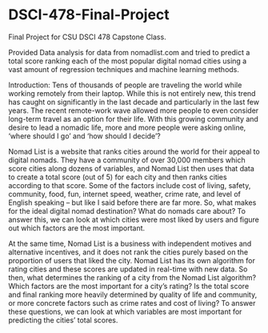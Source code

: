 # DSCI-478-Final-Project

Final Project for CSU DSCI 478 Capstone Class.

Provided Data analysis for data from nomadlist.com and tried to predict a total score ranking each of the most popular digital nomad cities using a vast amount of regression techniques and machine learning methods. 

Introduction:
Tens of thousands of people are traveling the world while working remotely from their laptop. While this is not entirely new, this trend has caught on significantly in the last decade and particularly in the last few years. The recent remote-work wave allowed more people to even consider long-term travel as an option for their life. With this growing community and desire to lead a nomadic life, more and more people were asking online, ‘where should I go’ and ‘how should I decide’?  

Nomad List is a website that ranks cities around the world for their appeal to digital nomads. They have a community of over 30,000 members which score cities along dozens of variables, and Nomad List then uses that data to create a total score (out of 5) for each city and then ranks cities according to that score. Some of the factors include cost of living, safety, community, food, fun, internet speed, weather, crime rate, and level of English speaking – but like I said before there are far more. So, what makes for the ideal digital nomad destination? What do nomads care about? To answer this, we can look at which cities were most liked by users and figure out which factors are the most important.  

At the same time, Nomad List is a business with independent motives and alternative incentives, and it does not rank the cities purely based on the proportion of users that liked the city. Nomad List has its own algorithm for rating cities and these scores are updated in real-time with new data. So then, what determines the ranking of a city from the Nomad List algorithm? Which factors are the most important for a city’s rating? Is the total score and final ranking more heavily determined by quality of life and community, or more concrete factors such as crime rates and cost of living? To answer these questions, we can look at which variables are most important for predicting the cities’ total scores. 
